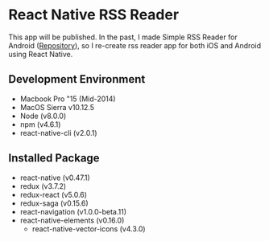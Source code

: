 # React Native RSS Reader
This app will be published. In the past, I made Simple RSS Reader for Android ([Repository](https://github.com/Nismit/SimpleRSSReader)), so I re-create rss reader app for both iOS and Android using React Native.

## Development Environment

- Macbook Pro "15 (Mid-2014)
- MacOS Sierra v10.12.5
- Node (v8.0.0)
- npm (v4.6.1)
- react-native-cli (v2.0.1)

## Installed Package

- react-native (v0.47.1)
- redux (v3.7.2)
- redux-react (v5.0.6)
- redux-saga (v0.15.6)
- react-navigation (v1.0.0-beta.11)
- react-native-elements (v0.16.0)
  - react-native-vector-icons (v4.3.0)
